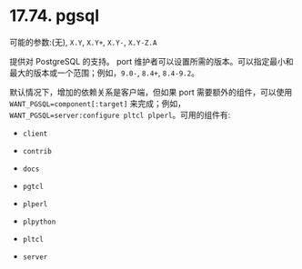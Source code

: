 # 17.74. pgsql

可能的参数:(无), `X.Y`, `X.Y+`, `X.Y-`, `X.Y-Z.A`

提供对 PostgreSQL 的支持。 port 维护者可以设置所需的版本。可以指定最小和最大的版本或一个范围；例如，`9.0-`, `8.4+`, `8.4-9.2`。

默认情况下，增加的依赖关系是客户端，但如果 port 需要额外的组件，可以使用 `WANT_PGSQL=component[:target]` 来完成；例如， `WANT_PGSQL=server:configure pltcl plperl`。可用的组件有:

* `client`

* `contrib`

* `docs`

* `pgtcl`

* `plperl`

* `plpython`

* `pltcl`

* `server`

